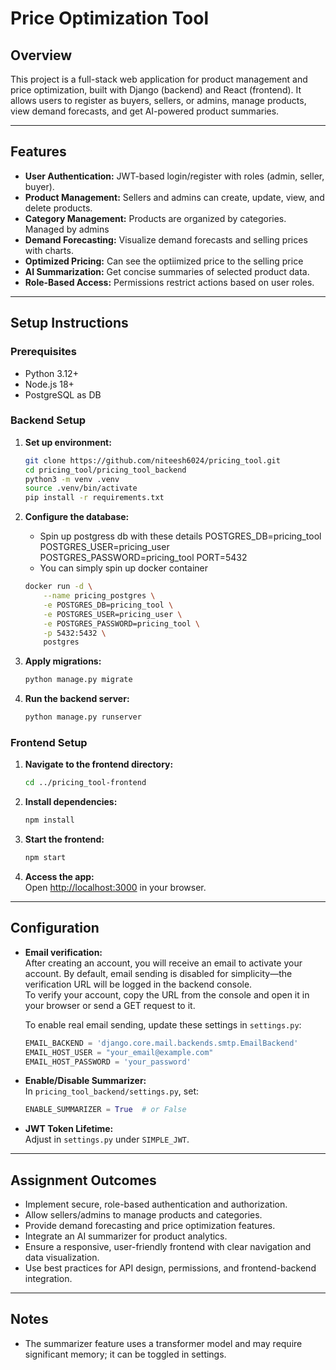 # Price Optimization Tool

## Overview

This project is a full-stack web application for product management and price optimization, built with Django (backend) and React (frontend). It allows users to register as buyers, sellers, or admins, manage products, view demand forecasts, and get AI-powered product summaries.

---

## Features

- **User Authentication:** JWT-based login/register with roles (admin, seller, buyer).
- **Product Management:** Sellers and admins can create, update, view, and delete products.
- **Category Management:** Products are organized by categories. Managed by admins
- **Demand Forecasting:** Visualize demand forecasts and selling prices with charts.
- **Optimized Pricing:** Can see the optiimized price to the selling price
- **AI Summarization:** Get concise summaries of selected product data.
- **Role-Based Access:** Permissions restrict actions based on user roles.

---

## Setup Instructions

### Prerequisites

- Python 3.12+
- Node.js 18+
- PostgreSQL as DB

### Backend Setup

1. **Set up environment:**
   ```sh
   git clone https://github.com/niteesh6024/pricing_tool.git
   cd pricing_tool/pricing_tool_backend
   python3 -m venv .venv
   source .venv/bin/activate
   pip install -r requirements.txt
   ```

2. **Configure the database:**
    - Spin up postgress db with these details
        POSTGRES_DB=pricing_tool
        POSTGRES_USER=pricing_user
        POSTGRES_PASSWORD=pricing_tool
        PORT=5432
   - You can simply spin up docker container 
    ```sh
    docker run -d \
        --name pricing_postgres \
        -e POSTGRES_DB=pricing_tool \
        -e POSTGRES_USER=pricing_user \
        -e POSTGRES_PASSWORD=pricing_tool \
        -p 5432:5432 \
        postgres
    ```

3. **Apply migrations:**
   ```sh
   python manage.py migrate
   ```

4. **Run the backend server:**
   ```sh
   python manage.py runserver
   ```

### Frontend Setup

1. **Navigate to the frontend directory:**
   ```sh
   cd ../pricing_tool-frontend
   ```

2. **Install dependencies:**
   ```sh
   npm install
   ```

3. **Start the frontend:**
   ```sh
   npm start
   ```

4. **Access the app:**  
   Open [http://localhost:3000](http://localhost:3000) in your browser.

---

## Configuration

- **Email verification:**  
  After creating an account, you will receive an email to activate your account. By default, email sending is disabled for simplicity—the verification URL will be logged in the backend console.  
  To verify your account, copy the URL from the console and open it in your browser or send a GET request to it.

  To enable real email sending, update these settings in `settings.py`:
  ```python
  EMAIL_BACKEND = 'django.core.mail.backends.smtp.EmailBackend'
  EMAIL_HOST_USER = "your_email@example.com"
  EMAIL_HOST_PASSWORD = 'your_password'

- **Enable/Disable Summarizer:**  
  In `pricing_tool_backend/settings.py`, set:
  ```python
  ENABLE_SUMMARIZER = True  # or False
  ```
- **JWT Token Lifetime:**  
  Adjust in `settings.py` under `SIMPLE_JWT`.

---

## Assignment Outcomes

- Implement secure, role-based authentication and authorization.
- Allow sellers/admins to manage products and categories.
- Provide demand forecasting and price optimization features.
- Integrate an AI summarizer for product analytics.
- Ensure a responsive, user-friendly frontend with clear navigation and data visualization.
- Use best practices for API design, permissions, and frontend-backend integration.

---

## Notes

- The summarizer feature uses a transformer model and may require significant memory; it can be toggled in settings.


